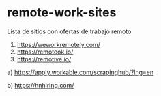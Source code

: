 # remote-work-sites
Lista de sitios con ofertas de trabajo remoto

1) https://weworkremotely.com/
2) https://remoteok.io/
3) https://remotive.io/


a) https://apply.workable.com/scrapinghub/?lng=en

b) https://hnhiring.com/
